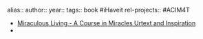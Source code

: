 alias::
author::
year::
tags:: book #iHaveit
rel-projects:: #ACIM4T



- [Miraculous Living - A Course in Miracles Urtext and Inspiration](https://www.miraculousliving.com/)
-
